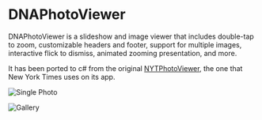 # DNAPhotoViewer

DNAPhotoViewer is a slideshow and image viewer that includes double-tap to zoom, customizable headers and footer, support for multiple images, interactive flick to dismiss, animated zooming presentation, and more.

It has been ported to c# from the original [NYTPhotoViewer](https://github.com/NYTimes/NYTPhotoViewer), the one that New York Times uses on its app.

![Single Photo](https://github.com/DevsDNA/DNAPhotoViewer/blob/master/singlephoto.gif)

![Gallery](https://github.com/DevsDNA/DNAPhotoViewer/blob/master/gallery.gif)
